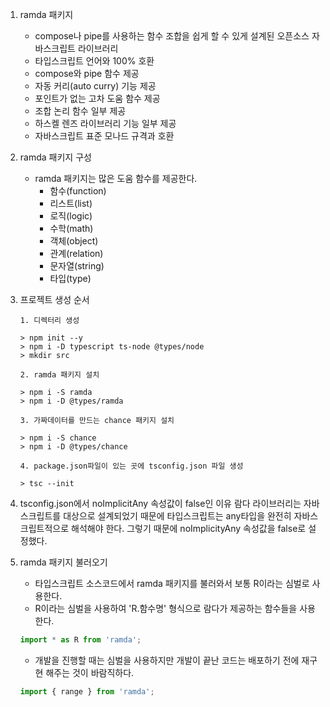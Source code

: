 1. ramda 패키지

    - compose나 pipe를 사용하는 함수 조합을 쉽게 할 수 있게 설계된 오픈소스 자바스크립트 라이브러리
    - 타입스크립트 언어와 100% 호환
    - compose와 pipe 함수 제공
    - 자동 커리(auto curry) 기능 제공
    - 포인트가 없는 고차 도움 함수 제공
    - 조합 논리 함수 일부 제공
    - 하스켈 렌즈 라이브러리 기능 일부 제공
    - 자바스크립트 표준 모나드 규격과 호환

2. ramda 패키지 구성

    - ramda 패키지는 많은 도움 함수를 제공한다.
        - 함수(function)
        - 리스트(list)
        - 로직(logic)
        - 수학(math)
        - 객체(object)
        - 관계(relation)
        - 문자열(string)
        - 타입(type)

3. 프로젝트 생성 순서

    ```
    1. 디렉터리 생성

    > npm init --y
    > npm i -D typescript ts-node @types/node
    > mkdir src

    2. ramda 패키지 설치

    > npm i -S ramda
    > npm i -D @types/ramda

    3. 가짜데이터를 만드는 chance 패키지 설치

    > npm i -S chance
    > npm i -D @types/chance

    4. package.json파일이 있는 곳에 tsconfig.json 파일 생성

    > tsc --init
    ```

4. tsconfig.json에서 noImplicitAny 속성값이 false인 이유
   람다 라이브러리는 자바스크립트를 대상으로 설계되었기 때문에 타입스크립트는 any타입을 완전히 자바스크립트적으로 해석해야 한다.
   그렇기 때문에 noImplicityAny 속성값을 false로 설정했다.

5. ramda 패키지 불러오기
    - 타입스크립트 소스코드에서 ramda 패키지를 불러와서 보통 R이라는 심벌로 사용한다.
    - R이라는 심벌을 사용하여 'R.함수명' 형식으로 람다가 제공하는 함수들을 사용한다.
    ```javascript
    import * as R from 'ramda';
    ```
    - 개발을 진행할 때는 심벌을 사용하지만 개발이 끝난 코드는 배포하기 전에 재구현 해주는 것이 바람직하다.
    ```javascript
    import { range } from 'ramda';
    ```
